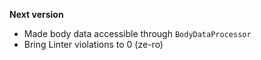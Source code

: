 **Next version**

-  Made body data accessible through `BodyDataProcessor`
-  Bring Linter violations to 0 (ze-ro)

